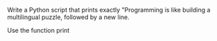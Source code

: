 Write a Python script that prints exactly "Programming is like building a multilingual puzzle, followed by a new line.

Use the function print